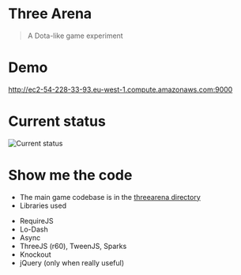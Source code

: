 Three Arena
===

> A Dota-like game experiment

Demo
===
http://ec2-54-228-33-93.eu-west-1.compute.amazonaws.com:9000

Current status
===
![Current status](https://raw.github.com/vincent/three-arena/master/app/images/screenshots/2013-09-09.png)


Show me the code
===

* The main game codebase is in the [threearena directory](app/scripts/threearena)
* Libraries used
 - RequireJS
 - Lo-Dash
 - Async
 - ThreeJS (r60), TweenJS, Sparks
 - Knockout
 - jQuery (only when really useful)
